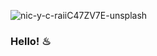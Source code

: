 
![nic-y-c-raiiC47ZV7E-unsplash](https://user-images.githubusercontent.com/51563020/204081324-8f043e71-f821-44ad-90b2-0acd2c203332.jpg)

### Hello! ♨ 

